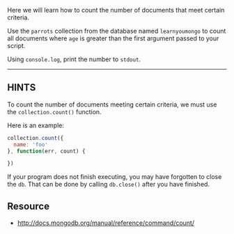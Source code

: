 Here we will learn how to count the number of documents that
meet certain criteria.

Use the `parrots` collection from the database named `learnyoumongo` to
count all documents where `age` is greater than the first argument
passed to your script.

Using `console.log`, print the number to `stdout`.

-----------------------------------------------------------
## HINTS

To count the number of documents meeting certain criteria,
we must use the `collection.count()` function.

Here is an example:

```js
collection.count({
  name: 'foo'
}, function(err, count) {

})
```

If your program does not finish executing, you may have forgotten to
close the `db`. That can be done by calling `db.close()` after you
have finished.

## Resource
* http://docs.mongodb.org/manual/reference/command/count/
